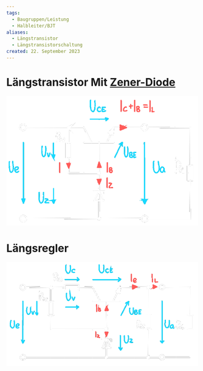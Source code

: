 ```yaml
---
tags:
  - Baugruppen/Leistung
  - Halbleiter/BJT
aliases:
  - Längstransistor
  - Längstransistorschaltung
created: 22. September 2023
---
```


# Längstransistor Mit [Zener-Diode](../Halbleiter/Zener-Diode.md)

![Laengstransostor2](../assets/Laengstransostor2.png)

# Längsregler

![Laengstransistor](../assets/Laengstransistor.png)